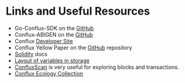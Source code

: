 Links and Useful Resources
==========================
-   Go-Conflux-SDK on the [GitHub](https://github.com/Conflux-Chain/go-conflux-sdk)
-   Conflux-ABIGEN on the [GitHub](https://github.com/Conflux-Chain/conflux-abigen)
-   Conflux [Developer Site](https://developer.confluxnetwork.org/)
-   Conflux Yellow Paper on the [GitHub](https://github.com/Conflux-Chain/conflux-protocol) repository
-   [Solidity](http://solidity.readthedocs.io/en/develop/) docs
-   [Layout of variables in storage](https://solidity.readthedocs.io/en/v0.7.1/internals/layout_in_storage.html)
-   [ConfluxScan](https://confluxscan.io/) is very useful for exploring blocks and transactions.
-   [Conflux Ecology Collection](https://123cfx.com/)
